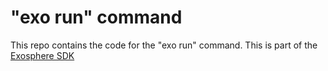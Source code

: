 # "exo run" command

This repo contains the code for the "exo run" command.
This is part of the [Exosphere SDK](https://github.com/Originate/exosphere-sdk)
